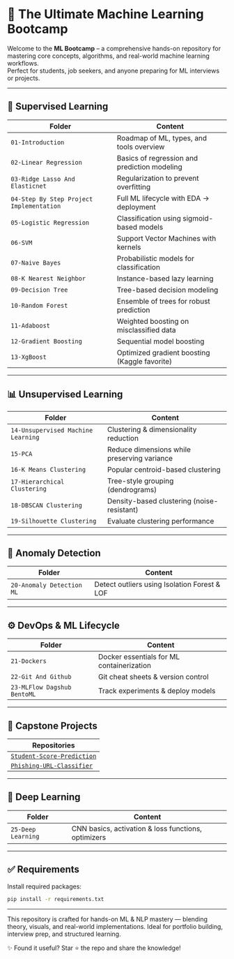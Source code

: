 # 🧠 The Ultimate Machine Learning Bootcamp

Welcome to the **ML Bootcamp** – a comprehensive hands-on repository for mastering core concepts, algorithms, and real-world machine learning workflows.  
Perfect for students, job seekers, and anyone preparing for ML interviews or projects.

---

## 📘 Supervised Learning

| Folder | Content |
|--------|---------|
| `01-Introduction` | Roadmap of ML, types, and tools overview |
| `02-Linear Regression` | Basics of regression and prediction modeling |
| `03-Ridge Lasso And Elasticnet` | Regularization to prevent overfitting |
| `04-Step By Step Project Implementation` | Full ML lifecycle with EDA → deployment |
| `05-Logistic Regression` | Classification using sigmoid-based models |
| `06-SVM` | Support Vector Machines with kernels |
| `07-Naive Bayes` | Probabilistic models for classification |
| `08-K Nearest Neighbor` | Instance-based lazy learning |
| `09-Decision Tree` | Tree-based decision modeling |
| `10-Random Forest` | Ensemble of trees for robust prediction |
| `11-Adaboost` | Weighted boosting on misclassified data |
| `12-Gradient Boosting` | Sequential model boosting |
| `13-XgBoost` | Optimized gradient boosting (Kaggle favorite) |

---

## 📊 Unsupervised Learning

| Folder | Content |
|--------|---------|
| `14-Unsupervised Machine Learning` | Clustering & dimensionality reduction |
| `15-PCA` | Reduce dimensions while preserving variance |
| `16-K Means Clustering` | Popular centroid-based clustering |
| `17-Hierarchical Clustering` | Tree-style grouping (dendrograms) |
| `18-DBSCAN Clustering` | Density-based clustering (noise-resistant) |
| `19-Silhouette Clustering` | Evaluate clustering performance |

---

## 🚨 Anomaly Detection

| Folder | Content |
|--------|---------|
| `20-Anomaly Detection ML` | Detect outliers using Isolation Forest & LOF |

---

## ⚙️ DevOps & ML Lifecycle

| Folder | Content |
|--------|---------|
| `21-Dockers` | Docker essentials for ML containerization |
| `22-Git And Github` | Git cheat sheets & version control |
| `23-MLFlow Dagshub BentoML` | Track experiments & deploy models |

---

## 🏁 Capstone Projects

| Repositories |
|-------------|
| [`Student-Score-Prediction`](https://github.com/iam-salma/student-score-prediction)
| [`Phishing-URL-Classifier`](https://github.com/iam-salma/Phishing-URL-Classifier)

---

## 🤖 Deep Learning

| Folder | Content |
|--------|---------|
| `25-Deep Learning` | CNN basics, activation & loss functions, optimizers |

---

## ✅ Requirements

Install required packages:

```bash
pip install -r requirements.txt
```
---

This repository is crafted for hands-on ML & NLP mastery — blending theory, visuals, and real-world implementations. Ideal for portfolio building, interview prep, and structured learning.

✨ Found it useful? Star ⭐ the repo and share the knowledge!
